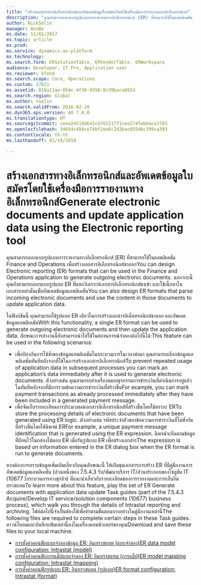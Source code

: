 ```yaml
---
title: "สร้างเอกสารทางอิเล็กทรอนิกส์และอัพเดตข้อมูลใบสมัครโดยใช้เครื่องมือการรายงานทางอิเล็กทรอนิกส์"
description: "คุณสามารถออกแบบรูปแบบการรายงานทางอิเล็กทรอนิกส์ (ER) ที่สามารถใช้ในแอพลิเคชัน Finance and Operations เพื่อสร้างเอกสารอิเล็กทรอนิกส์ขาออก นอกจากนี้คุณยังสามารถออกแบบรูปแบบ ER ที่แยกวิเคราะห์เอกสารอิเล็กทรอนิกส์ขาเข้า และใช้เนื้อหาในเอกสารเหล่านั้นเพื่ออัพเดตข้อมูลแอพลิเคชัน"
author: NickSelin
manager: AnnBe
ms.date: 11/01/2017
ms.topic: article
ms.prod: 
ms.service: dynamics-ax-platform
ms.technology: 
ms.search.form: ERSolutionTable, ERVendorTable, ERWorkspace
audience: Developer, IT Pro, Application user
ms.reviewer: kfend
ms.search.scope: Core, Operations
ms.custom: 27621
ms.assetid: 018a11ae-854c-4f36-9358-8c39baca882d
ms.search.region: Global
ms.author: nselin
ms.search.validFrom: 2016-02-28
ms.dyn365.ops.version: AX 7.0.0
ms.translationtype: HT
ms.sourcegitcommit: ceea24519d641c676521771cee274feb64ca7783
ms.openlocfilehash: 34654c458ce74bf2ee6c2d2bac655d6c399ca393
ms.contentlocale: th-th
ms.lasthandoff: 01/19/2018

---
```


# <a name="generate-electronic-documents-and-update-application-data-using-the-electronic-reporting-tool"></a><span data-ttu-id="58af7-104">สร้างเอกสารทางอิเล็กทรอนิกส์และอัพเดตข้อมูลใบสมัครโดยใช้เครื่องมือการรายงานทางอิเล็กทรอนิกส์</span><span class="sxs-lookup"><span data-stu-id="58af7-104">Generate electronic documents and update application data using the Electronic reporting tool</span></span>

<span data-ttu-id="58af7-105">คุณสามารถออกแบบรูปแบบการรายงานทางอิเล็กทรอนิกส์ (ER) ที่สามารถใช้ในแอพลิเคชัน Finance and Operations เพื่อสร้างเอกสารอิเล็กทรอนิกส์ขาออก</span><span class="sxs-lookup"><span data-stu-id="58af7-105">You can design Electronic reporting (ER) formats that can be used in the Finance and Operations application to generate outgoing electronic documents.</span></span> <span data-ttu-id="58af7-106">นอกจากนี้คุณยังสามารถออกแบบรูปแบบ ER ที่แยกวิเคราะห์เอกสารอิเล็กทรอนิกส์ขาเข้า และใช้เนื้อหาในเอกสารเหล่านั้นเพื่ออัพเดตข้อมูลแอพลิเคชัน</span><span class="sxs-lookup"><span data-stu-id="58af7-106">You can also design ER formats that parse incoming electronic documents and use the content in those documents to update application data.</span></span> 

<span data-ttu-id="58af7-107">ในฟังก์ชันนี้ คุณสามารถใช้รูปแบบ ER เดียวในการสร้างเอกสารอิเล็กทรอนิกส์ขาออก และอัพเดตข้อมูลแอพลิเคชัน</span><span class="sxs-lookup"><span data-stu-id="58af7-107">With this functionality, a single ER format can be used to generate outgoing electronic documents and then update the application data.</span></span> <span data-ttu-id="58af7-108">ลักษณะการทำงานนี้ยังสามารถนำไปใช้ในสถานการณ์จำลองต่อไปนี้ได้:</span><span class="sxs-lookup"><span data-stu-id="58af7-108">This feature can be used in the following scenarios:</span></span>

- <span data-ttu-id="58af7-109">เพื่อป้องกันการใช้ซ้ำของข้อมูลแอพลิเคชันในกระบวนการในเวลาต่อมา คุณสามารถเลือกข้อมูลแอพลิเคชันทันทีหลังจากที่ใช้ในการสร้างเอกสารอิเล็กทรอนิกส์</span><span class="sxs-lookup"><span data-stu-id="58af7-109">To prevent repeated usage of application data in subsequent processes you can mark an application’s data immediately after it is used to generate electronic documents.</span></span> <span data-ttu-id="58af7-110">ตัวอย่างเช่น คุณสามารถทำเครื่องหมายธุรกรรมการชำระเงินที่ดำเนินการอยู่แล้วในทันทีหลังจากที่มีการรวมข้อความการชำระเงินที่สร้างขึ้น</span><span class="sxs-lookup"><span data-stu-id="58af7-110">For example, you can mark payment transactions as already processed immediately after they have been included in a generated payment message.</span></span>
- <span data-ttu-id="58af7-111">เพื่อจัดเก็บรายละเอียดการประมวลผลเอกสารอิเล็กทรอนิกส์ที่สร้างขึ้นโดยใช้ตรรกะ ER</span><span class="sxs-lookup"><span data-stu-id="58af7-111">To store the processing details of electronic documents that have been generated using ER logic.</span></span> <span data-ttu-id="58af7-112">ตัวอย่างเช่น รหัสประจำตัวของข้อความการชำระเงินที่ไม่ซ้ำกันที่สร้างขึ้นโดยใช้นิพจน์ ER</span><span class="sxs-lookup"><span data-stu-id="58af7-112">For example, a unique payment message identification that is generated using the ER expression.</span></span> <span data-ttu-id="58af7-113">นิพจน์จะยึดตามข้อมูลที่ป้อนไว้ในกล่องโต้ตอบ ER เมื่อรันรูปแบบ ER เพื่อสร้างเอกสาร</span><span class="sxs-lookup"><span data-stu-id="58af7-113">The expression is based on information entered in the ER dialog box when the ER format is run to generate documents.</span></span>

<span data-ttu-id="58af7-114">หากต้องการทราบข้อมูลเพิ่มเติมเกี่ยวกับคุณลักษณะนี้ ให้เปิดชุดเอกสารการสร้าง ER ที่มีคู่มืองานการอัพเดตข้อมูลแอพลิเคชัน (ส่วนหนึ่งของ 7.5.4.3 รับ/พัฒนาบริการ IT/ส่วนประกอบของโซลูชัน IT (10677 )กระบวนการทางธุรกิจ) ที่แนะนำเกี่ยวกับรายละเอียดของการรายงานและการเก็บอินทราสแทต</span><span class="sxs-lookup"><span data-stu-id="58af7-114">To learn more about this feature, play the set of ER Generate documents with application data update Task guides (part of the 7.5.4.3 Acquire/Develop IT service/solution components (10677) business process), which walk you through the details of Intrastat reporting and archiving.</span></span> <span data-ttu-id="58af7-115">ไฟล์ต่อไปนี้จำเป็นต้องใช้เพื่อทำตามขั้นตอนบางอย่างในคู่มืองานเหล่านี้</span><span class="sxs-lookup"><span data-stu-id="58af7-115">The following files are required to complete certain steps in these Task guides.</span></span> <span data-ttu-id="58af7-116">ดาวน์โหลดและบันทึกแฟ้มเหล่านี้ลงในเครื่องคอมพิวเตอร์ของคุณ</span><span class="sxs-lookup"><span data-stu-id="58af7-116">Download and save these files to your local machine.</span></span>

- [<span data-ttu-id="58af7-117">การตั้งค่าคอนฟิกแบบจำลองข้อมูล ER: อินทราสแทต (แบบจำลอง)</span><span class="sxs-lookup"><span data-stu-id="58af7-117">ER data model configuration: Intrastat (model)</span></span>](https://go.microsoft.com/fwlink/?linkid=849038)
- [<span data-ttu-id="58af7-118">การตั้งค่าคอนฟิกการแม็ปแบบจำลอง ER: อินทราสแทต (การแม็ป)</span><span class="sxs-lookup"><span data-stu-id="58af7-118">ER model mapping configuration: Intrastat (mapping)</span></span>](https://go.microsoft.com/fwlink/?linkid=849038)
- [<span data-ttu-id="58af7-119">การตั้งค่าคอนฟิกรูปแบบ ER: อินทราสแทต (รูปแบบ)</span><span class="sxs-lookup"><span data-stu-id="58af7-119">ER format configuration: Intrastat (format)</span></span>](https://go.microsoft.com/fwlink/?linkid=849038)

